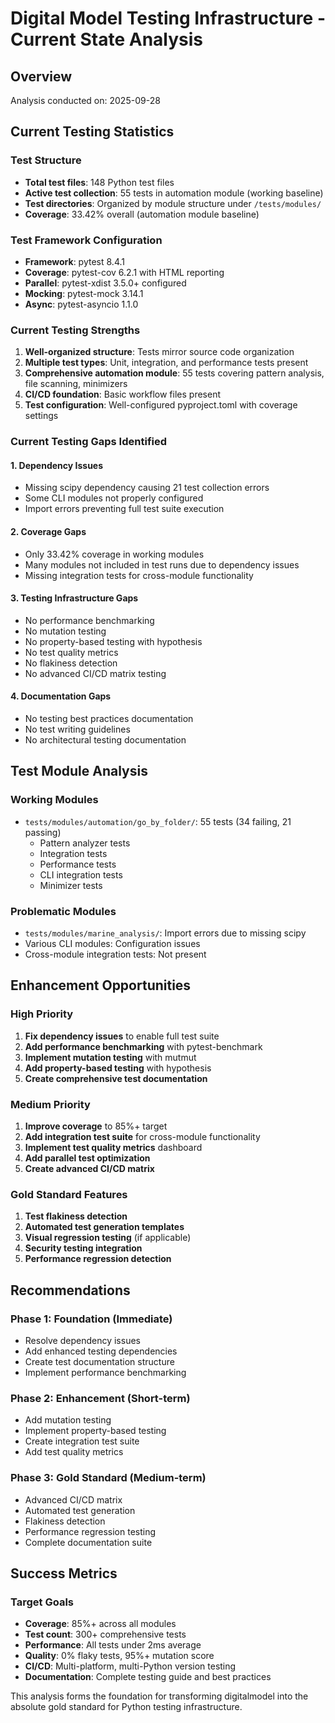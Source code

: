 # Digital Model Testing Infrastructure - Current State Analysis

## Overview
Analysis conducted on: 2025-09-28

## Current Testing Statistics

### Test Structure
- **Total test files**: 148 Python test files
- **Active test collection**: 55 tests in automation module (working baseline)
- **Test directories**: Organized by module structure under `/tests/modules/`
- **Coverage**: 33.42% overall (automation module baseline)

### Test Framework Configuration
- **Framework**: pytest 8.4.1
- **Coverage**: pytest-cov 6.2.1 with HTML reporting
- **Parallel**: pytest-xdist 3.5.0+ configured
- **Mocking**: pytest-mock 3.14.1
- **Async**: pytest-asyncio 1.1.0

### Current Testing Strengths
1. **Well-organized structure**: Tests mirror source code organization
2. **Multiple test types**: Unit, integration, and performance tests present
3. **Comprehensive automation module**: 55 tests covering pattern analysis, file scanning, minimizers
4. **CI/CD foundation**: Basic workflow files present
5. **Test configuration**: Well-configured pyproject.toml with coverage settings

### Current Testing Gaps Identified

#### 1. Dependency Issues
- Missing scipy dependency causing 21 test collection errors
- Some CLI modules not properly configured
- Import errors preventing full test suite execution

#### 2. Coverage Gaps
- Only 33.42% coverage in working modules
- Many modules not included in test runs due to dependency issues
- Missing integration tests for cross-module functionality

#### 3. Testing Infrastructure Gaps
- No performance benchmarking
- No mutation testing
- No property-based testing with hypothesis
- No test quality metrics
- No flakiness detection
- No advanced CI/CD matrix testing

#### 4. Documentation Gaps
- No testing best practices documentation
- No test writing guidelines
- No architectural testing documentation

## Test Module Analysis

### Working Modules
- `tests/modules/automation/go_by_folder/`: 55 tests (34 failing, 21 passing)
  - Pattern analyzer tests
  - Integration tests
  - Performance tests
  - CLI integration tests
  - Minimizer tests

### Problematic Modules
- `tests/modules/marine_analysis/`: Import errors due to missing scipy
- Various CLI modules: Configuration issues
- Cross-module integration tests: Not present

## Enhancement Opportunities

### High Priority
1. **Fix dependency issues** to enable full test suite
2. **Add performance benchmarking** with pytest-benchmark
3. **Implement mutation testing** with mutmut
4. **Add property-based testing** with hypothesis
5. **Create comprehensive test documentation**

### Medium Priority
1. **Improve coverage** to 85%+ target
2. **Add integration test suite** for cross-module functionality
3. **Implement test quality metrics** dashboard
4. **Add parallel test optimization**
5. **Create advanced CI/CD matrix**

### Gold Standard Features
1. **Test flakiness detection**
2. **Automated test generation templates**
3. **Visual regression testing** (if applicable)
4. **Security testing integration**
5. **Performance regression detection**

## Recommendations

### Phase 1: Foundation (Immediate)
- Resolve dependency issues
- Add enhanced testing dependencies
- Create test documentation structure
- Implement performance benchmarking

### Phase 2: Enhancement (Short-term)
- Add mutation testing
- Implement property-based testing
- Create integration test suite
- Add test quality metrics

### Phase 3: Gold Standard (Medium-term)
- Advanced CI/CD matrix
- Automated test generation
- Flakiness detection
- Performance regression testing
- Complete documentation suite

## Success Metrics

### Target Goals
- **Coverage**: 85%+ across all modules
- **Test count**: 300+ comprehensive tests
- **Performance**: All tests under 2ms average
- **Quality**: 0% flaky tests, 95%+ mutation score
- **CI/CD**: Multi-platform, multi-Python version testing
- **Documentation**: Complete testing guide and best practices

This analysis forms the foundation for transforming digitalmodel into the absolute gold standard for Python testing infrastructure.